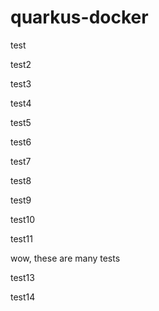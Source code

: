 # quarkus-docker

test

test2

test3

test4

test5

test6

test7

test8

test9

test10

test11

wow, these are many tests

test13

test14
